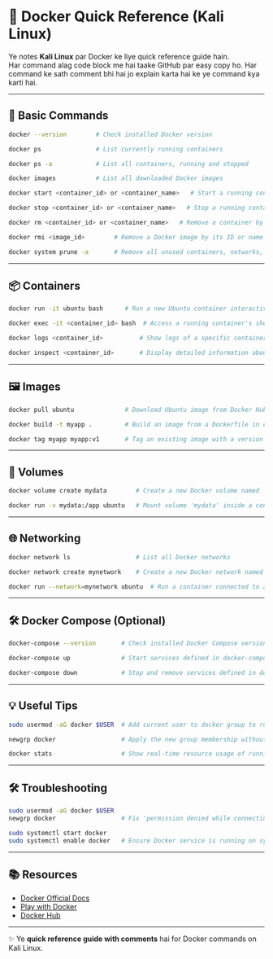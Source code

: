 # 🐳 Docker Quick Reference (Kali Linux)

Ye notes **Kali Linux** par Docker ke liye quick reference guide hain.  
Har command alag code block me hai taake GitHub par easy copy ho. Har command ke sath comment bhi hai jo explain karta hai ke ye command kya karti hai.  

---

## 📝 Basic Commands

```bash
docker --version        # Check installed Docker version
```

```bash
docker ps               # List currently running containers
```

```bash
docker ps -a            # List all containers, running and stopped
```

```bash
docker images           # List all downloaded Docker images
```

```bash
docker start <container_id> or <container_name>   # Start a running container by its ID or name
```
```bash
docker stop <container_id> or <container_name>   # Stop a running container by its ID or name
```

```bash
docker rm <container_id> or <container_name>   # Remove a container by its ID or name
```

```bash
docker rmi <image_id>        # Remove a Docker image by its ID or name
```

```bash
docker system prune -a       # Remove all unused containers, networks, images, and build cache
```

---

## 📦 Containers

```bash
docker run -it ubuntu bash      # Run a new Ubuntu container interactively with a bash shell
```

```bash
docker exec -it <container_id> bash  # Access a running container's shell
```

```bash
docker logs <container_id>          # Show logs of a specific container
```

```bash
docker inspect <container_id>       # Display detailed information about a container
```

---

## 🖼️ Images

```bash
docker pull ubuntu              # Download Ubuntu image from Docker Hub
```

```bash
docker build -t myapp .         # Build an image from a Dockerfile in current directory and tag it as 'myapp'
```

```bash
docker tag myapp myapp:v1       # Tag an existing image with a version or new name
```

---

## 💾 Volumes

```bash
docker volume create mydata        # Create a new Docker volume named 'mydata'
```

```bash
docker run -v mydata:/app ubuntu   # Mount volume 'mydata' inside a container at /app
```

---

## 🌐 Networking

```bash
docker network ls                  # List all Docker networks
```

```bash
docker network create mynetwork    # Create a new Docker network named 'mynetwork'
```

```bash
docker run --network=mynetwork ubuntu  # Run a container connected to a specific network
```

---

## 🛠️ Docker Compose (Optional)

```bash
docker-compose --version       # Check installed Docker Compose version
```

```bash
docker-compose up              # Start services defined in docker-compose.yml
```

```bash
docker-compose down            # Stop and remove services defined in docker-compose.yml
```

---

## 💡 Useful Tips

```bash
sudo usermod -aG docker $USER  # Add current user to docker group to run Docker without sudo
```

```bash
newgrp docker                  # Apply the new group membership without logging out
```

```bash
docker stats                   # Show real-time resource usage of running containers
```

---

## 🛠️ Troubleshooting

```bash
sudo usermod -aG docker $USER
newgrp docker                  # Fix 'permission denied while connecting to Docker daemon'
```

```bash
sudo systemctl start docker
sudo systemctl enable docker   # Ensure Docker service is running on system startup
```

---

## 📚 Resources
- [Docker Official Docs](https://docs.docker.com/)
- [Play with Docker](https://labs.play-with-docker.com/)
- [Docker Hub](https://hub.docker.com/)

---

✨ Ye **quick reference guide with comments** hai for Docker commands on Kali Linux.
